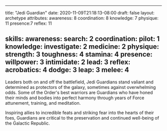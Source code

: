 ---
title: "Jedi Guardian"
date: 2020-11-09T21:18:13-08:00
draft: false
layout: archetype
 attributes:
   awareness: 8
   coordination: 8
   knowledge: 7
   physique: 11
   presence:7
   reflex: 11

 skills:
   awareness:
     search: 2
   coordination:
     pilot: 1
   knowledge:
     investigate: 2
     medicine: 2 
   physique:
     strength: 3
     toughness: 4
     stamina: 4
   presence:
     willpower: 3
     intimidate: 2
     lead: 3
   reflex:
     acrobatics: 4
     dodge: 3
     leap: 3
     melee: 4
 ---

Leaders both on and off the battlefield, Jedi Guardians stand valiant and determined as protectors of the galaxy, sometimes against overwhelming odds. Some of the Order's best warriors are Guardians who have honed their minds and bodies into perfect harmony through years of Force attunement, training, and meditation. 

Inspiring allies to incredible feats and striking fear into the hearts of their foes, Guardians are critical to the preservation and continued well-being of the Galactic Republic.
